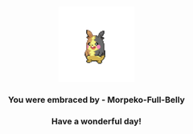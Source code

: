 <p align="center">
    <img src="https://raw.githubusercontent.com/PokeAPI/sprites/master/sprites/pokemon/877.png" width="150" height="150">
</p>
<h3 align="center">You were embraced by - <b>Morpeko-Full-Belly</b></h3>
<h3 align="center">Have a wonderful day!</h3>
